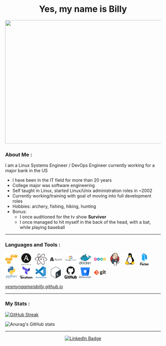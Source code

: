 

<h1 align="center">Yes, my name is Billy</h1>

<p align="center"><img src="https://media.giphy.com/media/dWesBcTLavkZuG35MI/giphy.gif" width="600" height="400"  /></p>

### About Me :

I am a Linux Systems Engineer / DevOps Engineer currently working for a major bank in the US 

- I have been in the IT field for more than 20 years
- College major was software engineering
- Self taught in Linux, started Linux/Unix administration roles in ~2002
- Currently working/training with goal of moving into full development roles
- Hobbies: archery, fishing, hiking, hunting
- Bonus: 
  - I once auditioned for the tv show **Survivor**
  - I once managed to hit myself in the back of the head, with a bat, while playing baseball

---

### Languages and Tools :

<p>
<img src="https://github.com/devicons/devicon/blob/master/icons/amazonwebservices/amazonwebservices-original.svg" title="AWS" alt="AWS" width="40" height="40"/>&nbsp;
<img src="https://github.com/devicons/devicon/blob/master/icons/ansible/ansible-plain-wordmark.svg" title="Ansible" alt="Ansible" width="40" height="40"/>&nbsp;
<img src="https://github.com/devicons/devicon/blob/master/icons/atom/atom-original.svg" title="Atom" alt="Atom" width="40" height="40"/>&nbsp;
<img src="https://github.com/devicons/devicon/blob/master/icons/azure/azure-plain-wordmark.svg" title="Azure" alt="Azure" width="40" height="40"/>&nbsp;
<img src="https://github.com/devicons/devicon/blob/master/icons/googlecloud/googlecloud-original-wordmark.svg" title="GCP" alt="GCP" width="40" height="40"/>&nbsp;
<img src="https://github.com/devicons/devicon/blob/master/icons/docker/docker-original-wordmark.svg" title="Docker" alt="Docker" width="40" height="40"/>&nbsp;
<img src="https://github.com/devicons/devicon/blob/master/icons/hugo/hugo-original-wordmark.svg" title="Hugo" alt="Hugo" width="40" height="40"/>&nbsp;
<img src="https://github.com/devicons/devicon/blob/master/icons/jenkins/jenkins-original.svg" title="Jenkins" alt="Jenkins" width="40" height="40"/>&nbsp;
<img src="https://github.com/devicons/devicon/blob/master/icons/linux/linux-original.svg" title="Linux" alt="Linux" width="40" height="40"/>&nbsp;
<img src="https://github.com/devicons/devicon/blob/master/icons/packer/packer-original-wordmark.svg" title="Packer" alt="Packer" width="40" height="40"/>&nbsp;
<img src="https://github.com/devicons/devicon/blob/master/icons/python/python-original-wordmark.svg" title="Python" alt="Python" width="40" height="40"/>&nbsp;
<img src="https://github.com/devicons/devicon/blob/master/icons/terraform/terraform-original-wordmark.svg" title="Terraform" alt="Terraform" width="40" height="40"/>&nbsp;
<img src="https://github.com/devicons/devicon/blob/master/icons/vscode/vscode-original-wordmark.svg" title="VSCode" alt="VSCode" width="40" height="40"/>&nbsp;
<img src="https://github.com/devicons/devicon/blob/master/icons/bash/bash-plain.svg" title="Bash" alt="Bash" width="40" height="40"/>&nbsp;
<img src="https://github.com/devicons/devicon/blob/master/icons/github/github-original-wordmark.svg" title="Github" alt="GitHub" width="40" height="40"/>&nbsp;
<img src="https://github.com/devicons/devicon/blob/master/icons/bitbucket/bitbucket-original-wordmark.svg" title="BitBucket" alt="BitBucket" width="40" height="40"/>&nbsp;
<img src="https://github.com/devicons/devicon/blob/master/icons/git/git-original-wordmark.svg" title="Git" alt="Git" width="40" height="40"/>&nbsp;
</p>

*[yesmynaameisbilly.github.io](https://yesmynameisbilly.github.io/)*

---

### My Stats :
[![GitHub Streak](http://github-readme-streak-stats.herokuapp.com?user=yesmynameisbilly&theme=dark)](https://git.io/streak-stats)


![Anurag's GitHub stats](https://github-readme-stats.vercel.app/api?username=yesmynameisbilly&show_icons=true&theme=dark)

---

<!-- ### Blog Posts : -->
<!-- BLOG-POST-LIST:START -->
<!-- BLOG-POST-LIST:END -->


<p align="center">
<a href="https://www.linkedin.com/in/billymcchristian"><img src="https://img.shields.io/badge/-billymcchristian-blue?style=flat-square&logo=Linkedin&logoColor=white" alt="LinkedIn Badge"></a>
<br>
<img src="https://komarev.com/ghpvc/?username=yesmynameisbilly&style=flat-square&color=blue" alt=""></p>
